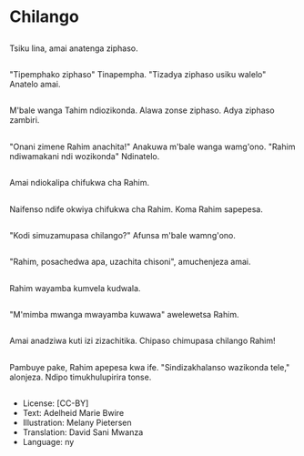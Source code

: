 # Chilango

##
Tsiku lina, amai anatenga ziphaso.

##
"Tipemphako ziphaso" Tinapempha. "Tizadya ziphaso usiku walelo" Anatelo amai.

##
M'bale wanga Tahim ndiozikonda. Alawa zonse ziphaso. Adya ziphaso zambiri.

##
"Onani zimene Rahim anachita!" Anakuwa m'bale wanga wamg'ono. "Rahim ndiwamakani ndi wozikonda" Ndinatelo.

##
Amai ndiokalipa chifukwa cha Rahim.

##
Naifenso ndife okwiya chifukwa cha Rahim. Koma Rahim sapepesa.

##
"Kodi simuzamupasa chilango?" Afunsa m'bale wamng'ono.

##
"Rahim, posachedwa apa, uzachita chisoni", amuchenjeza amai.

##
Rahim wayamba kumvela kudwala.

##
"M'mimba mwanga mwayamba kuwawa" awelewetsa Rahim.

##
Amai anadziwa kuti izi zizachitika. Chipaso chimupasa chilango Rahim!

##
Pambuye pake, Rahim apepesa kwa ife. "Sindizakhalanso wazikonda tele," alonjeza. Ndipo timukhulupirira tonse.

##
* License: [CC-BY]
* Text: Adelheid Marie Bwire
* Illustration: Melany Pietersen
* Translation: David Sani Mwanza
* Language: ny
